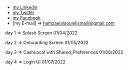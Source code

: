 
- [my Linkedin](https://www.linkedin.com/in/hamza-el-alaoui-el-ismaili-85536a15a/)
- [my Twitter](https://twitter.com/hamzaalaouielis)
- [my Facebook](https://m.facebook.com/hamza.alawi.1671/)
- [my E-mail] =>  hamzaelalaouielismaili@gmail.com


day 1 => Splash Screen 01/04/2022

day 2 => Onboarding Screen 01/05/2022

day 3 => CashLocal with Shared_Preferences 01/06/2022

day 4 => Login UI 01/07/2022

